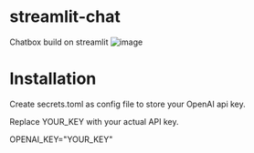 # streamlit-chat

Chatbox build on streamlit
![image](https://github.com/xxx/xxx/blob/master/xxx/xxx.png)

# Installation
Create secrets.toml as config file to store your OpenAI api key.

Replace YOUR_KEY with your actual API key.

OPENAI_KEY="YOUR_KEY"
